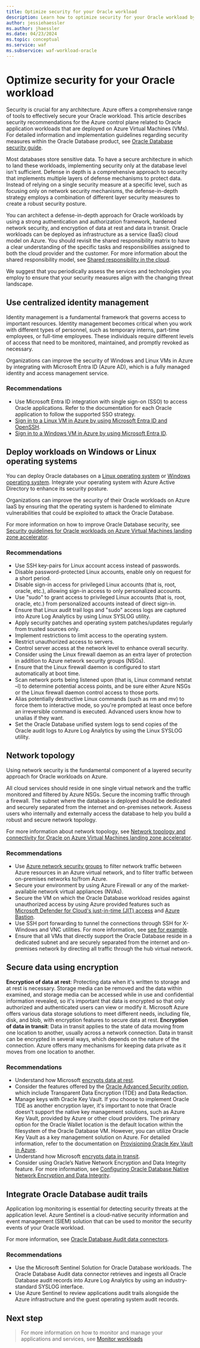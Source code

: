 ```yaml
---
title: Optimize security for your Oracle workload
description: Learn how to optimize security for your Oracle workload by using the defense-in-depth approach.  
author: jessiehaessler
ms.author: jhaessler 
ms.date: 04/23/2024
ms.topic: conceptual
ms.service: waf
ms.subservice: waf-workload-oracle
---
```


# Optimize security for your Oracle workload

Security is crucial for any architecture. Azure offers a comprehensive range of tools to effectively secure your Oracle workload. This article describes security recommendations for the Azure control plane related to Oracle application workloads that are deployed on Azure Virtual Machines (VMs). For detailed information and implementation guidelines regarding security measures within the Oracle Database product, see [Oracle Database security guide](https://docs.oracle.com/en/database/oracle/oracle-database/19/dbseg/introduction-to-oracle-database-security.html#GUID-41040F53-D7A6-48FA-A92A-0C23118BC8A0).

Most databases store sensitive data. To have a secure architecture in which to land these workloads, implementing security only at the database level isn't sufficient. Defense in depth is a comprehensive approach to security that implements multiple layers of defense mechanisms to protect data. Instead of relying on a single security measure at a specific level, such as focusing only on network security mechanisms, the defense-in-depth strategy employs a combination of different layer security measures to create a robust security posture.

You can architect a defense-in-depth approach for Oracle workloads by using a strong authentication and authorization framework, hardened network security, and encryption of data at rest and data in transit. Oracle workloads can be deployed as infrastructure as a service (IaaS) cloud model on Azure. You should revisit the shared responsibility matrix to have a clear understanding of the specific tasks and responsibilities assigned to both the cloud provider and the customer. For more information about the shared responsibility model, see [Shared responsibility in the cloud](/azure//security/fundamentals/shared-responsibility).

We suggest that you periodically assess the services and technologies you employ to ensure that your security measures align with the changing threat landscape.

## Use centralized identity management

Identity management is a fundamental framework that governs access to important resources. Identity management becomes critical when you work with different types of personnel, such as temporary interns, part-time employees, or full-time employees. These individuals require different levels of access that need to be monitored, maintained, and promptly revoked as necessary.

Organizations can improve the security of Windows and Linux VMs in Azure by integrating with Microsoft Entra ID (Azure AD), which is a fully managed identity and access management service.

### Recommendations

- Use Microsoft Entra ID integration with single sign-on (SSO) to access Oracle applications. Refer to the documentation for each Oracle application to follow the supported SSO strategy.
- [Sign in to a Linux VM in Azure by using Microsoft Entra ID and OpenSSH](/azure//active-directory/devices/howto-vm-sign-in-azure-ad-linux).
- [Sign in to a Windows VM in Azure by using Microsoft Entra ID](/azure//active-directory/devices/howto-vm-sign-in-azure-ad-windows).

## Deploy workloads on Windows or Linux operating systems

You can deploy Oracle databases on a [Linux operating system](/entra/identity/devices/howto-vm-sign-in-azure-ad-linux) or [Windows operating system](/entra/identity/devices/howto-vm-sign-in-azure-ad-windows). Integrate your operating system with Azure Active Directory to enhance its security posture.

Organizations can improve the security of their Oracle workloads on Azure IaaS by ensuring that the operating system is hardened to eliminate vulnerabilities that could be exploited to attack the Oracle Database.

For more information on how to improve Oracle Database security, see [Security guidelines for Oracle workloads on Azure Virtual Machines landing zone accelerator](/azure/cloud-adoption-framework/scenarios/oracle-iaas/oracle-security-guideline-landing-zone).

### Recommendations

- Use SSH key-pairs for Linux account access instead of passwords.
- Disable password-protected Linux accounts, enable only on request for a short period.
- Disable sign-in access for privileged Linux accounts (that is, root, oracle, etc.), allowing sign-in access to only personalized accounts.
- Use "sudo" to grant access to privileged Linux accounts (that is, root, oracle, etc.) from personalized accounts instead of direct sign-in.
- Ensure that Linux audit trail logs and "sudo" access logs are captured into Azure Log Analytics by using Linux SYSLOG utility.
- Apply security patches and operating system patches/updates regularly from trusted sources only.
- Implement restrictions to limit access to the operating system.
- Restrict unauthorized access to servers.
- Control server access at the network level to enhance overall security.
- Consider using the Linux firewall daemon as an extra layer of protection in addition to Azure network security groups (NSGs).
- Ensure that the Linux firewall daemon is configured to start automatically at boot time.
- Scan network ports being listened upon (that is, Linux command netstat –l) to determine potential access points, and be sure either Azure NSGs or the Linux firewall daemon control access to those ports.
- Alias potentially destructive Linux commands (such as rm and mv) to force them to interactive mode, so you're prompted at least once before an irreversible command is executed. Advanced users know how to unalias if they want.
- Set the Oracle Database unified system logs to send copies of the Oracle audit logs to Azure Log Analytics by using the Linux SYSLOG utility.

## Network topology

Using network security is the fundamental component of a layered security approach for Oracle workloads on Azure.

All cloud services should reside in one single virtual network and the traffic monitored and filtered by Azure NSGs. Secure the incoming traffic through a firewall. The subnet where the database is deployed should be dedicated and securely separated from the internet and on-premises network. Assess users who internally and externally access the database to help you build a robust and secure network topology.

For more information about network topology, see [Network topology and connectivity for Oracle on Azure Virtual Machines landing zone accelerator](/azure/cloud-adoption-framework/scenarios/oracle-iaas/oracle-network-topology).

### Recommendations

- Use [Azure network security groups](/azure//virtual-network/network-security-groups-overview) to filter network traffic between Azure resources in an Azure virtual network, and to filter traffic between on-premises networks to/from Azure.
- Secure your environment by using Azure Firewall or any of the market-available network virtual appliances (NVAs).
- Secure the VM on which the Oracle Database workload resides against unauthorized access by using Azure provided features such as [Microsoft Defender for Cloud's just-in-time (JIT) access](/azure//defender-for-cloud/just-in-time-access-overview?tabs=defender-for-container-arch-aks) and [Azure Bastion](/azure//bastion/bastion-overview).
- Use SSH port forwarding to tunnel the connections through SSH for X-Windows and VNC utilities. For more information, see [see for example](https://docs.oracle.com/en/learn/install-vnc-oracle-linux/#open-a-vnc-client-and-test-your-deployment).
- Ensure that all VMs that directly support the Oracle Database reside in a dedicated subnet and are securely separated from the internet and on-premises network by directing all traffic through the hub virtual network.

## Secure data using encryption

**Encryption of data at rest**: Protecting data when it's written to storage and at rest is necessary. Storage media can be removed and the data within examined, and storage media can be accessed while in use and confidential information revealed, so it's important that data is encrypted so that only authorized and authenticated users can view or modify it. Microsoft Azure offers various data storage solutions to meet different needs, including file, disk, and blob, with encryption features to secure data at rest.
**Encryption of data in transit**: Data in transit applies to the state of data moving from one location to another, usually across a network connection. Data in transit can be encrypted in several ways, which depends on the nature of the connection. Azure offers many mechanisms for keeping data private as it moves from one location to another.

### Recommendations

- Understand how Microsoft [encrypts data at rest](/azure//security/fundamentals/encryption-overview#encryption-of-data-at-rest).
- Consider the features offered by the [Oracle Advanced Security option](https://docs.oracle.com/en/database/oracle/oracle-database/19/asoag/introduction-to-oracle-advanced-security.html#GUID-5D7343A0-4934-444F-97A1-5F189385A5DE), which include Transparent Data Encryption (TDE) and Data Redaction.
- Manage keys with Oracle Key Vault. If you choose to implement Oracle TDE as another encryption layer, it's important to note that Oracle doesn't support the native key management solutions, such as Azure Key Vault, provided by Azure or other cloud providers. The primary option for the Oracle Wallet location is the default location within the filesystem of the Oracle Database VM. However, you can utilize Oracle Key Vault as a key management solution on Azure. For detailed information, refer to the documentation on [Provisioning Oracle Key Vault in Azure](https://docs.oracle.com/en/database/oracle/key-vault/21.6/okvag/using_okv_as_oci_vm_compute_instance.html#GUID-E8154AEB-2964-4698-AE6E-64A108C06D11).
- Understand how Microsoft [encrypts data in transit](/azure//security/fundamentals/encryption-overview#encryption-of-data-in-transit).
- Consider using Oracle’s Native Network Encryption and Data Integrity feature. For more information, see [Configuring Oracle Database Native Network Encryption and Data Integrity](https://docs.oracle.com/en/database/oracle/oracle-database/19/dbseg/configuring-network-data-encryption-and-integrity.html#GUID-7F12066A-2BA1-476C-809B-BB95A3F727CF).

## Integrate Oracle Database audit trails

Application log monitoring is essential for detecting security threats at the application level. Azure Sentinel is a cloud-native security information and event management (SIEM) solution that can be used to monitor the security events of your Oracle workload.

For more information, see [Oracle Database Audit data connectors](/azure/sentinel/data-connectors/oracle-database-audit).

### Recommendations

- Use the Microsoft Sentinel Solution for Oracle Database workloads. The Oracle Database Audit data connector retrieves and ingests all Oracle Database audit records into Azure Log Analytics by using an industry-standard SYSLOG interface.
- Use Azure Sentinel to review applications audit trails alongside the Azure infrastructure and the guest operating system audit records.  

## Next step

> For more information on how to monitor and manage your applications and services, see [Monitor workloads](monitor-workloads.md)

